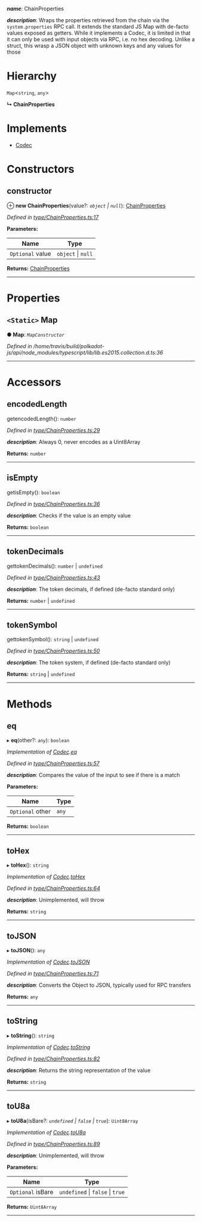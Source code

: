 

*__name__*: ChainProperties

*__description__*: Wraps the properties retrieved from the chain via the `system.properties` RPC call. It extends the standard JS Map with de-facto values exposed as getters. While it implements a Codec, it is limited in that it can only be used with input objects via RPC, i.e. no hex decoding. Unlike a struct, this wrasp a JSON object with unknown keys and any values for those

# Hierarchy

 `Map`<`string`, `any`>

**↳ ChainProperties**

# Implements

* [Codec](../interfaces/_types_.codec.md)

# Constructors

<a id="constructor"></a>

##  constructor

⊕ **new ChainProperties**(value?: *`object` \| `null`*): [ChainProperties](_type_chainproperties_.chainproperties.md)

*Defined in [type/ChainProperties.ts:17](https://github.com/polkadot-js/api/blob/d1825c7/packages/types/src/type/ChainProperties.ts#L17)*

**Parameters:**

| Name | Type |
| ------ | ------ |
| `Optional` value | `object` \| `null` |

**Returns:** [ChainProperties](_type_chainproperties_.chainproperties.md)

___

# Properties

<a id="map"></a>

## `<Static>` Map

**● Map**: *`MapConstructor`*

*Defined in /home/travis/build/polkadot-js/api/node_modules/typescript/lib/lib.es2015.collection.d.ts:36*

___

# Accessors

<a id="encodedlength"></a>

##  encodedLength

getencodedLength(): `number`

*Defined in [type/ChainProperties.ts:29](https://github.com/polkadot-js/api/blob/d1825c7/packages/types/src/type/ChainProperties.ts#L29)*

*__description__*: Always 0, never encodes as a Uint8Array

**Returns:** `number`

___
<a id="isempty"></a>

##  isEmpty

getisEmpty(): `boolean`

*Defined in [type/ChainProperties.ts:36](https://github.com/polkadot-js/api/blob/d1825c7/packages/types/src/type/ChainProperties.ts#L36)*

*__description__*: Checks if the value is an empty value

**Returns:** `boolean`

___
<a id="tokendecimals"></a>

##  tokenDecimals

gettokenDecimals(): `number` \| `undefined`

*Defined in [type/ChainProperties.ts:43](https://github.com/polkadot-js/api/blob/d1825c7/packages/types/src/type/ChainProperties.ts#L43)*

*__description__*: The token decimals, if defined (de-facto standard only)

**Returns:** `number` \| `undefined`

___
<a id="tokensymbol"></a>

##  tokenSymbol

gettokenSymbol(): `string` \| `undefined`

*Defined in [type/ChainProperties.ts:50](https://github.com/polkadot-js/api/blob/d1825c7/packages/types/src/type/ChainProperties.ts#L50)*

*__description__*: The token system, if defined (de-facto standard only)

**Returns:** `string` \| `undefined`

___

# Methods

<a id="eq"></a>

##  eq

▸ **eq**(other?: *`any`*): `boolean`

*Implementation of [Codec](../interfaces/_types_.codec.md).[eq](../interfaces/_types_.codec.md#eq)*

*Defined in [type/ChainProperties.ts:57](https://github.com/polkadot-js/api/blob/d1825c7/packages/types/src/type/ChainProperties.ts#L57)*

*__description__*: Compares the value of the input to see if there is a match

**Parameters:**

| Name | Type |
| ------ | ------ |
| `Optional` other | `any` |

**Returns:** `boolean`

___
<a id="tohex"></a>

##  toHex

▸ **toHex**(): `string`

*Implementation of [Codec](../interfaces/_types_.codec.md).[toHex](../interfaces/_types_.codec.md#tohex)*

*Defined in [type/ChainProperties.ts:64](https://github.com/polkadot-js/api/blob/d1825c7/packages/types/src/type/ChainProperties.ts#L64)*

*__description__*: Unimplemented, will throw

**Returns:** `string`

___
<a id="tojson"></a>

##  toJSON

▸ **toJSON**(): `any`

*Implementation of [Codec](../interfaces/_types_.codec.md).[toJSON](../interfaces/_types_.codec.md#tojson)*

*Defined in [type/ChainProperties.ts:71](https://github.com/polkadot-js/api/blob/d1825c7/packages/types/src/type/ChainProperties.ts#L71)*

*__description__*: Converts the Object to JSON, typically used for RPC transfers

**Returns:** `any`

___
<a id="tostring"></a>

##  toString

▸ **toString**(): `string`

*Implementation of [Codec](../interfaces/_types_.codec.md).[toString](../interfaces/_types_.codec.md#tostring)*

*Defined in [type/ChainProperties.ts:82](https://github.com/polkadot-js/api/blob/d1825c7/packages/types/src/type/ChainProperties.ts#L82)*

*__description__*: Returns the string representation of the value

**Returns:** `string`

___
<a id="tou8a"></a>

##  toU8a

▸ **toU8a**(isBare?: *`undefined` \| `false` \| `true`*): `Uint8Array`

*Implementation of [Codec](../interfaces/_types_.codec.md).[toU8a](../interfaces/_types_.codec.md#tou8a)*

*Defined in [type/ChainProperties.ts:89](https://github.com/polkadot-js/api/blob/d1825c7/packages/types/src/type/ChainProperties.ts#L89)*

*__description__*: Unimplemented, will throw

**Parameters:**

| Name | Type |
| ------ | ------ |
| `Optional` isBare | `undefined` \| `false` \| `true` |

**Returns:** `Uint8Array`

___

